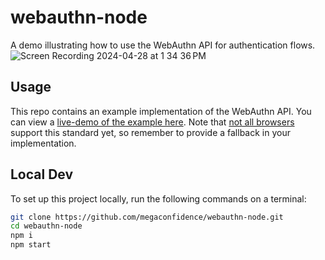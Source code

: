 # webauthn-node

A demo illustrating how to use the WebAuthn API for authentication flows.
![Screen Recording 2024-04-28 at 1 34 36 PM](https://github.com/megaconfidence/webauthn-serverles/assets/17744578/1fdf03f6-05e5-4563-823e-9cd06ecb62a5)

## Usage

This repo contains an example implementation of the WebAuthn API. You can view a
[live-demo of the example here](https://webauthn.cokoghenun15.workers.dev/). Note
that [not all browsers](https://caniuse.com/webauthn) support this standard yet,
so remember to provide a fallback in your implementation.

## Local Dev

To set up this project locally, run the following commands on a terminal:

```sh
git clone https://github.com/megaconfidence/webauthn-node.git
cd webauthn-node
npm i
npm start
```

